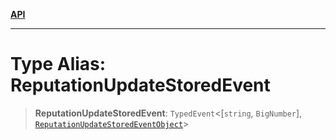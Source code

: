[**API**](../../../README.md)

***

# Type Alias: ReputationUpdateStoredEvent

> **ReputationUpdateStoredEvent**: `TypedEvent`\<\[`string`, `BigNumber`\], [`ReputationUpdateStoredEventObject`](../interfaces/ReputationUpdateStoredEventObject.md)\>
